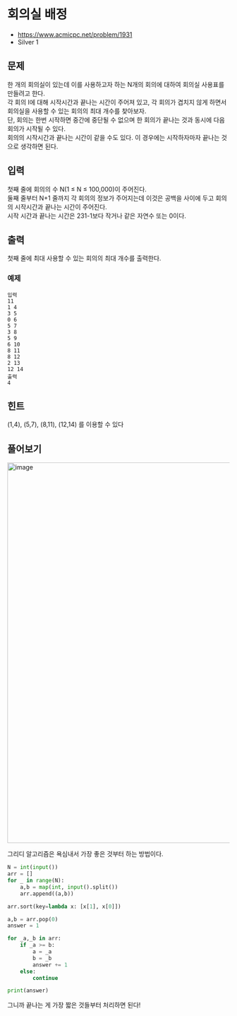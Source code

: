 # 회의실 배정

- https://www.acmicpc.net/problem/1931
- Silver 1

## 문제
한 개의 회의실이 있는데 이를 사용하고자 하는 N개의 회의에 대하여 회의실 사용표를 만들려고 한다.  
각 회의 I에 대해 시작시간과 끝나는 시간이 주어져 있고, 각 회의가 겹치지 않게 하면서 회의실을 사용할 수 있는 회의의 최대 개수를 찾아보자.  
단, 회의는 한번 시작하면 중간에 중단될 수 없으며 한 회의가 끝나는 것과 동시에 다음 회의가 시작될 수 있다.  
회의의 시작시간과 끝나는 시간이 같을 수도 있다. 이 경우에는 시작하자마자 끝나는 것으로 생각하면 된다.

## 입력
첫째 줄에 회의의 수 N(1 ≤ N ≤ 100,000)이 주어진다.  
둘째 줄부터 N+1 줄까지 각 회의의 정보가 주어지는데 이것은 공백을 사이에 두고 회의의 시작시간과 끝나는 시간이 주어진다.  
시작 시간과 끝나는 시간은 231-1보다 작거나 같은 자연수 또는 0이다.

## 출력
첫째 줄에 최대 사용할 수 있는 회의의 최대 개수를 출력한다.

### 예제

``` 
입력
11
1 4
3 5
0 6
5 7
3 8
5 9
6 10
8 11
8 12
2 13
12 14
출력
4
```

## 힌트
(1,4), (5,7), (8,11), (12,14) 를 이용할 수 있다

## 풀어보기

<img width="861" alt="image" src="https://user-images.githubusercontent.com/46602874/210566539-27c7296c-4232-4914-a43e-917a9abbe149.png">

그리디 알고리즘은 욕심내서 가장 좋은 것부터 하는 방법이다.  

```python
N = int(input())
arr = []
for _ in range(N):
    a,b = map(int, input().split())
    arr.append((a,b))

arr.sort(key=lambda x: [x[1], x[0]])

a,b = arr.pop(0)
answer = 1

for _a,_b in arr:
    if _a >= b:
        a = _a
        b = _b
        answer += 1
    else:
        continue

print(answer)
```

그니까 끝나는 게 가장 짧은 것들부터 처리하면 된다!
